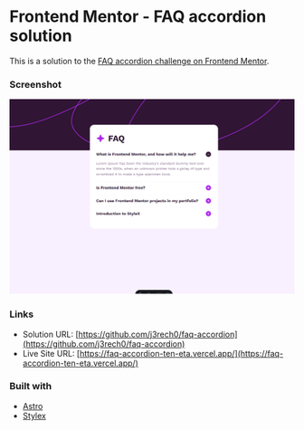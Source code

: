 # Frontend Mentor - FAQ accordion solution

This is a solution to the [FAQ accordion challenge on Frontend Mentor](https://www.frontendmentor.io/challenges/faq-accordion-wyfFdeBwBz). 

### Screenshot

![](./screenshot.png)

### Links

- Solution URL: [https://github.com/j3rech0/faq-accordion](https://github.com/j3rech0/faq-accordion)
- Live Site URL: [https://faq-accordion-ten-eta.vercel.app/](https://faq-accordion-ten-eta.vercel.app/)

### Built with

- [Astro](https://astro.build/)
- [Stylex](https://stylexjs.com/docs/learn/)
